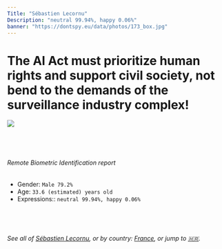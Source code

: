 ```yaml
---
Title: "Sébastien Lecornu"
Description: "neutral 99.94%, happy 0.06%"
banner: "https://dontspy.eu/data/photos/173_box.jpg"
---
```


# The AI Act must prioritize human rights and support civil society, not bend to the demands of the surveillance industry complex!

<link rel="stylesheet" type="text/css" href="/css/blog.css" />

<div class="is-fake" hidden>

_This image is **clearly fake**_, yet we [continue to collect them because the AI Act negotiations](/blog/why-deepfake/) are heading in a direction that will only make people's lives more complicated. For a more in-depth explanation, read: [Double threat: why losing the battle against Face Biometrics would fuel the proliferation of deepfakes](/blog/the-dual-threat-how-losing-the-biometric-battle-fuels-deepfake-proliferation/).


</div>

<!-- <img src="https://dontspy.eu/data/photos/54_box.jpg" /> -->
<img src="https://dontspy.eu/data/photos/173_box.jpg" />

## <br>

###### Remote Biometric Identification report

* <span class="label">Gender:</span> `Male 79.2%`
* <span class="label">Age:</span> `33.6 (estimated) years old`
* <span class="label">Expressions::</span> `neutral 99.94%, happy 0.06%`

## <br>

###### See all of [Sébastien Lecornu](/policymaker#S%C3%A9bastien%20Lecornu), or by country: [France](/country#France), or jump to [🇭🇷](/x/25).

## <br>
